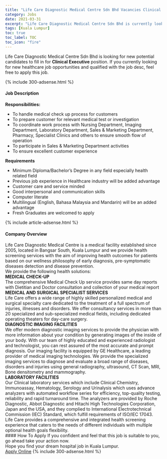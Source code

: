```yaml
---
title: "Life Care Diagnostic Medical Centre Sdn Bhd Vacancies Clinical Executive" 
category: Jobs 
date: 2021-03-31 
excerpt: "Life Care Diagnostic Medical Centre Sdn Bhd is currently looking for suitable person to fill in the Clinical Executive which positioned at Kuala Lumpur" 
tags: [Kuala Lumpur] 
toc: true 
toc_label: TOC 
toc_icon: "fire" 
--- 
```


<p>Life Care Diagnostic Medical Centre Sdn Bhd is looking for new potential candidates to fill in for <b>Clinical Executive</b> position. If you currently looking for new healthcare job opportunities and qualified with the job desc, feel free to apply this job.
</p>{% include 300-adsense.html %} 
<div><div><h4>Job Description</h4></div><div><div><span><div><p><strong>Responsibilities:</strong></p><ul><li>To handle medical check up process for customers</li><li>To prepare customer for relevant medical test or investigation&#160;</li><li>To coordinate work process with Nursing Department, Imaging Department, Laboratory Department, Sales &amp; Marketing Department, Pharmacy, Specialist Clinics and others to ensure smooth flow of operation</li><li>To participate in Sales &amp; Marketing Department activities</li><li>To ensure excellent customer experience</li></ul><p><strong>Requirements</strong></p><ul><li>Minimum&#160;Diploma/Bachelor&#8217;s Degree in any field especially health related field</li><li>Previous job experience in Healthcare industry will be added advantage</li><li>Customer care and service minded</li><li>Good interpersonal and communication skills</li><li>Computer literate</li><li>Multilingual (English, Bahasa Malaysia and Mandarin) will be an added advantage</li><li>Fresh Graduates are welcomed to apply</li></ul></div></span></div></div></div> 
{% include article-adsense.html %} 
<div><div><h4>Company Overview</h4></div><div><div><span><div><div>
<div>Life Care Diagnostic Medical Centre is a medical facility established since 2005, located in Bangsar South, Kuala Lumpur and we provide health screening services with the aim of improving health outcomes for patients based on our wellness philosophy of early diagnosis, pre-symptomatic diseases detection and disease prevention.</div>
<div>We provide the following health solutions:</div>
<div><strong>MEDICAL CHECK-UP</strong></div>
<div>The comprehensive Medical Check Up service provides same day reports with Dietitian and Doctor consultation and collection of your medical report</div>
<div><strong>MEDICAL AND SURGICAL SPECIALIST SERVICES</strong></div>
<div>Life Care offers a wide range of highly skilled personalized medical and surgical specialty care dedicated to the treatment of a full spectrum of injuries, illnesses and disorders. We offer consultancy services in more than 20 specialized and sub-specialized medical fields, including dedicated operating theaters for day-care surgery.</div>
<div><strong>DIAGNOSTIC IMAGING FACILITIES</strong></div>
<div>We offer modern diagnostic imaging services to provide the physician with more information about your condition by generating images of the inside of your body. With our team of highly educated and experienced radiologist and technologist, you can rest assured of the most accurate and prompt diagnosis. Our imaging facility is equipped by GE Healthcare, a leading provider of medical imaging technologies. We provide the specialized imaging services to diagnose and evaluate a broad range of diseases, disorders and injuries using general radiography, ultrasound, CT Scan, MRI, Bone densitometry and mammography.</div>
<div><strong>LABORATORY FACILITIES</strong></div>
<div>Our Clinical laboratory services which include Clinical Chemistry, Immunoassay, Hematology, Serology and Urinalysis which uses advance analyzers with automated workflow series for efficiency, top-quality testing, reliability and rapid turnaround time. The analyzers are provided by Roche Diagnostic, Abbot Diagnostic and Hitachi High Technologies Corporation, Japan and the USA, and they complied to International Electrotechnical Commission (IEC) Standard, which fulfill requirements of ISO/IEC 17043.</div>
<div>Life Care provides a comprehensive and integrated health screening experience that caters to the needs of different individuals with multiple optional health goals flexibility.</div>
</div></div></span></div></div></div> 
#### How To Apply 
If you confident and feel that this job is suitable to you, go ahead take your action now. <br/> 
Hope you find your dream hospital job in Kuala Lumpur. <br/> 
<a href="https://www.jobstreet.com.my/en/job/clinical-executive-4521286?jobId=jobstreet-my-job-4521286" class="btn btn--warning" target="_blank" rel="nofollow noopenner">Apply Online</a> 
{% include 300-adsense.html %} 